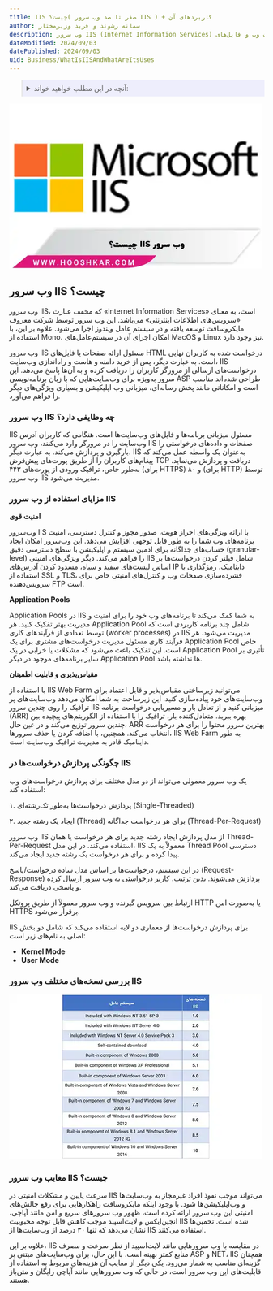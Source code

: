 ```yaml
---
title: IIS چیست؟( صفر تا صد وب سرور IIS ) + کاربردهای آن
author: سمانه رشوند و فربد وزیرمختار
description: وب سرور IIS (Internet Information Services) مایکروسافت، برای میزبانی و پردازش صفحات وب و فایل‌های HTML طراحی شده و با امکانات امنیتی قوی و مقیاس‌پذیری بالا، به مدیریت بهینه درخواست‌های وب کمک می‌کند.
dateModified: 2024/09/03
datePublished: 2024/09/03
uid: Business/WhatIsIISAndWhatAreItsUses
---
```


<blockquote style="background-color:#eeeefc; padding:0.5rem">

<details>
  <summary>آنچه در این مطلب خواهید خواند:</summary>
  <ul>
   <li>وب سرور IIS چیست؟</li>
   <li>وب سرور IIS چه وظایفی دارد؟</li>
   <li>مزایای استفاده از وب سرور IIS</li>
   <li>چگونگی پردازش درخواست‌ها در IIS</li>
   <li>بررسی نسخه‌های مختلف وب سرور IIS</li>
   <li>معایب وب سرور IIS چیست؟</li>
  </ul>
</details>
</blockquote>

![وب سرور IIS چیست؟](./Images/WhatIsIis.webp)

## وب سرور IIS چیست؟

وب سرور IIS، که مخفف عبارت «Internet Information Services» است، به معنای «سرویس‌های اطلاعات اینترنتی» می‌باشد. این وب سرور توسط شرکت معروف مایکروسافت توسعه یافته و در سیستم عامل ویندوز اجرا می‌شود. علاوه بر این، با استفاده از Mono، امکان اجرای آن در سیستم‌عامل‌های MacOS و Linux نیز وجود دارد.

وب سرور IIS مسئول ارائه صفحات یا فایل‌های HTML درخواست شده به کاربران نهایی است. به عبارت دیگر، پس از خرید دامنه و هاست و راه‌اندازی وب‌سایت، IIS درخواست‌های ارسالی از مرورگر کاربران را دریافت کرده و به آن‌ها پاسخ می‌دهد. این سرور به‌ویژه برای وب‌سایت‌هایی که با زبان برنامه‌نویسی ASP طراحی شده‌اند مناسب است و امکاناتی مانند پخش رسانه‌ای، میزبانی وب اپلیکیشن و بسیاری ویژگی‌های دیگر را فراهم می‌آورد.

### وب سرور IIS چه وظایفی دارد؟

IIS مسئول میزبانی برنامه‌ها و فایل‌های وب‌سایت‌ها است. هنگامی که کاربران آدرس وب‌سایت را در مرورگر وارد می‌کنند، وب سرور IIS صفحات و داده‌های درخواستی را بارگیری و پردازش می‌کند. به عبارت دیگر، IIS به‌عنوان یک واسطه عمل می‌کند که پیغام‌های کاربران را از طریق پورت‌های پیش‌فرض TCP دریافت و پردازش می‌نماید. به‌طور خاص، ترافیک ورودی از پورت‌های ۴۴۳ (برای HTTPS) و ۸۰ (برای HTTP) توسط وب سرور IIS مدیریت می‌شود.

### مزایای استفاده از وب سرور IIS

**امنیت قوی**

وب‌سرور IIS با ارائه ویژگی‌های احراز هویت، صدور مجوز و کنترل دسترسی، امنیت برنامه‌های وب شما را به طور قابل توجهی افزایش می‌دهد. این وب‌سرور امکان ایجاد حساب‌های جداگانه برای ادمین سیستم و اپلیکیشن با سطح دسترسی دقیق (granular-level) را فراهم می‌کند. دیگر ویژگی‌های امنیتی IIS شامل فیلتر کردن درخواست‌ها بر اساس لیست‌های سفید و سیاه، مسدود کردن آدرس‌های IP داینامیک، رمزگذاری با استفاده از SSL و TLS، فشرده‌سازی صفحات وب و کنترل‌های امنیتی خاص برای سرویس‌دهنده FTP است.

**Application Pools**

Application Pools در IIS به شما کمک می‌کند تا برنامه‌های وب خود را برای امنیت و مدیریت بهتر تفکیک کنید. هر Application Pool شامل چند برنامه کاربردی است که توسط تعدادی از فرآیندهای کاری (worker processes) در IIS مدیریت می‌شود. هر فرآیند کاری مسئول مدیریت درخواست‌های مشتری برای یک Application Pool خاص است. این تفکیک باعث می‌شود که مشکلات یا خرابی در یک Application Pool تأثیری بر سایر برنامه‌های موجود در دیگر Application Pool ها نداشته باشد.

**مقیاس‌پذیری و قابلیت اطمینان**

با استفاده از IIS Web Farm می‌توانید زیرساختی مقیاس‌پذیر و قابل اعتماد برای وب‌سایت‌های خود پیاده‌سازی کنید. این زیرساخت به شما امکان می‌دهد وب‌سایت‌های پر ترافیک را روی چندین سرور IIS میزبانی کنید و از تعادل بار و مسیریابی درخواست برنامه (ARR) بهره ببرید. متعادل‌کننده بار، ترافیک را با استفاده از الگوریتم‌های پیچیده بین چندین سرور توزیع می‌کند و در عین حال، ARR بهترین سرور محتوا را برای هر درخواست انتخاب می‌کند. همچنین، با اضافه کردن یا حذف سرورها، IIS Web Farm به طور داینامیک قادر به مدیریت ترافیک وب‌سایت است.

### چگونگی پردازش درخواست‌ها در IIS

یک وب سرور معمولی می‌تواند از دو مدل مختلف برای پردازش درخواست‌های وب استفاده کند:

۱. پردازش درخواست‌ها به‌طور تک‌رشته‌ای (Single-Threaded)

۲. ایجاد یک رشته جدید (Thread) برای هر درخواست جداگانه (Thread-Per-Request)

وب سرور IIS از مدل پردازش ایجاد رشته جدید برای هر درخواست یا همان Thread-Per-Request استفاده می‌کند. در این مدل، IIS معمولاً به یک Thread Pool دسترسی پیدا کرده و برای هر درخواست یک رشته جدید ایجاد می‌کند.

در این سیستم، درخواست‌ها بر اساس مدل ساده درخواست/پاسخ (Request-Response) پردازش می‌شوند. بدین ترتیب، کاربر درخواستی به وب سرور ارسال کرده و پاسخی دریافت می‌کند.

ارتباط بین سرویس گیرنده و وب سرور معمولاً از طریق پروتکل HTTP یا به‌صورت امن HTTPS برقرار می‌شود.

IIS برای پردازش درخواست‌ها از معماری دو لایه استفاده می‌کند که شامل دو بخش اصلی به نام‌های زیر است:

- **Kernel Mode**
- **User Mode**

### بررسی نسخه‌های مختلف وب سرور IIS

![بررسی نسخه های مختلف وب سرور IIS](./Images/VersionTable.webp)

### معایب وب سرور IIS چیست؟

سرعت پایین و مشکلات امنیتی در IIS می‌تواند موجب نفوذ افراد غیرمجاز به وب‌سایت‌ها و وب‌اپلیکیشن‌ها شود. با وجود اینکه مایکروسافت راهکارهایی برای رفع چالش‌های امنیتی این وب سرور ارائه کرده است، ظهور وب سرورهای سریع و امن مانند آپاچی، انجین‌ایکس و لایت‌اسپید موجب کاهش قابل توجه محبوبیت IIS شده است. تخمین‌ها نشان می‌دهد که تنها ۳۰ درصد از وب‌سایت‌ها از IIS استفاده می‌کنند. 

علاوه بر این، IIS در مقایسه با وب سرورهایی مانند لایت‌اسپید از نظر سرعت و مصرف منابع کمتر بهینه است. با این حال، برای وب‌سایت‌های مبتنی بر ASP و NET، IIS همچنان گزینه‌ای مناسب به شمار می‌رود. یکی دیگر از معایب آن هزینه‌های مربوط به استفاده از قابلیت‌های این وب سرور است، در حالی که وب سرورهایی مانند آپاچی رایگان و متن‌باز هستند.